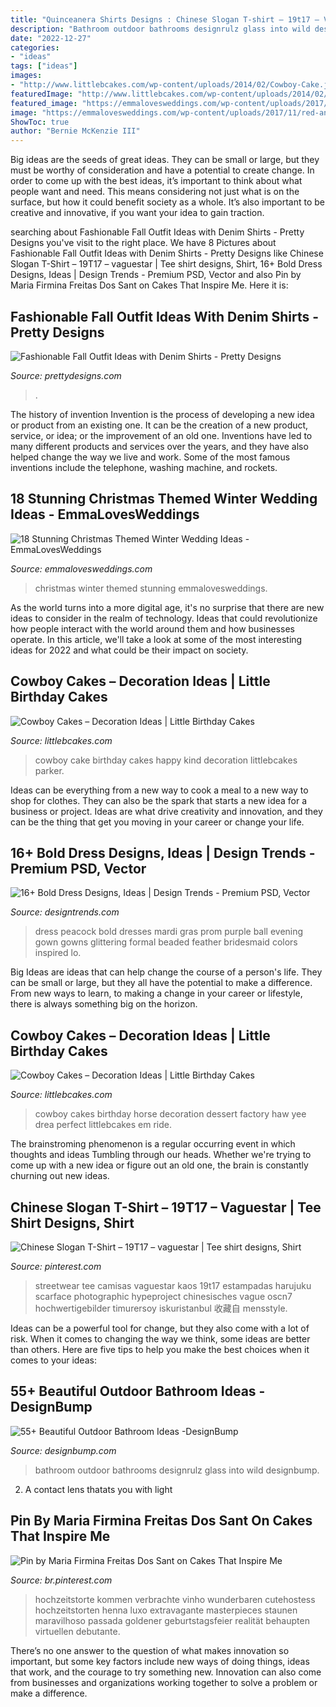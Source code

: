 ```yaml
---
title: "Quinceanera Shirts Designs : Chinese Slogan T-shirt – 19t17 – Vaguestar"
description: "Bathroom outdoor bathrooms designrulz glass into wild designbump"
date: "2022-12-27"
categories:
- "ideas"
tags: ["ideas"]
images:
- "http://www.littlebcakes.com/wp-content/uploads/2014/02/Cowboy-Cake.jpg"
featuredImage: "http://www.littlebcakes.com/wp-content/uploads/2014/02/Cowboy-Cake.jpg"
featured_image: "https://emmalovesweddings.com/wp-content/uploads/2017/11/red-and-green-holiday-wedding-cakes.jpg"
image: "https://emmalovesweddings.com/wp-content/uploads/2017/11/red-and-green-holiday-wedding-cakes.jpg"
ShowToc: true
author: "Bernie McKenzie III"
---
```



Big ideas are the seeds of great ideas. They can be small or large, but they must be worthy of consideration and have a potential to create change. In order to come up with the best ideas, it’s important to think about what people want and need. This means considering not just what is on the surface, but how it could benefit society as a whole. It’s also important to be creative and innovative, if you want your idea to gain traction.

	

		
searching about Fashionable Fall Outfit Ideas with Denim Shirts - Pretty Designs you've visit to the right place. We have 8 Pictures about Fashionable Fall Outfit Ideas with Denim Shirts - Pretty Designs like Chinese Slogan T-Shirt – 19T17 – vaguestar | Tee shirt designs, Shirt, 16+ Bold Dress Designs, Ideas | Design Trends - Premium PSD, Vector and also Pin by Maria Firmina Freitas Dos Sant on Cakes That Inspire Me. Here it is:
		
    
## Fashionable Fall Outfit Ideas With Denim Shirts - Pretty Designs

<img loading=lazy src="https://www.prettydesigns.com/wp-content/uploads/2014/09/Pretty-Denim-Shirt-Outfit-Idea.jpg" onerror="this.onerror=null;this.src='https://tse1.mm.bing.net/th?id=OIP.Vu1T4BWQbNW8FPizSWsTLQHaK3&amp;pid=15.1';" alt="Fashionable Fall Outfit Ideas with Denim Shirts - Pretty Designs">

_Source: prettydesigns.com_

>. 

	

The history of invention
Invention is the process of developing a new idea or product from an existing one. It can be the creation of a new product, service, or idea; or the improvement of an old one. Inventions have led to many different products and services over the years, and they have also helped change the way we live and work. Some of the most famous inventions include the telephone, washing machine, and rockets.

    
## 18 Stunning Christmas Themed Winter Wedding Ideas - EmmaLovesWeddings

<img loading=lazy src="https://emmalovesweddings.com/wp-content/uploads/2017/11/red-and-green-holiday-wedding-cakes.jpg" onerror="this.onerror=null;this.src='https://tse4.mm.bing.net/th?id=OIP.Ie8uhicf3apZz9Iq95-JmAHaLG&amp;pid=15.1';" alt="18 Stunning Christmas Themed Winter Wedding Ideas - EmmaLovesWeddings">

_Source: emmalovesweddings.com_

>christmas winter themed stunning emmalovesweddings. 

	

As the world turns into a more digital age, it's no surprise that there are new ideas to consider in the realm of technology. Ideas that could revolutionize how people interact with the world around them and how businesses operate. In this article, we'll take a look at some of the most interesting ideas for 2022 and what could be their impact on society.

    
## Cowboy Cakes – Decoration Ideas | Little Birthday Cakes

<img loading=lazy src="http://www.littlebcakes.com/wp-content/uploads/2014/02/Cowboy-Cake.jpg" onerror="this.onerror=null;this.src='https://tse1.mm.bing.net/th?id=OIP.xTADRv11sYCvkGf27jbytAHaJ4&amp;pid=15.1';" alt="Cowboy Cakes – Decoration Ideas | Little Birthday Cakes">

_Source: littlebcakes.com_

>cowboy cake birthday cakes happy kind decoration littlebcakes parker. 

	

Ideas can be everything from a new way to cook a meal to a new way to shop for clothes. They can also be the spark that starts a new idea for a business or project. Ideas are what drive creativity and innovation, and they can be the thing that get you moving in your career or change your life.

    
## 16+ Bold Dress Designs, Ideas | Design Trends - Premium PSD, Vector

<img loading=lazy src="https://images.designtrends.com/wp-content/uploads/2016/03/30061441/Glittering-Bold-Dress.jpg" onerror="this.onerror=null;this.src='https://tse2.mm.bing.net/th?id=OIP.y9IDEB8JBcbMQaZ-dtFIGgHaJ4&amp;pid=15.1';" alt="16+ Bold Dress Designs, Ideas | Design Trends - Premium PSD, Vector">

_Source: designtrends.com_

>dress peacock bold dresses mardi gras prom purple ball evening gown gowns glittering formal beaded feather bridesmaid colors inspired lo. 

	

Big Ideas are ideas that can help change the course of a person's life. They can be small or large, but they all have the potential to make a difference. From new ways to learn, to making a change in your career or lifestyle, there is always something big on the horizon.

    
## Cowboy Cakes – Decoration Ideas | Little Birthday Cakes

<img loading=lazy src="https://www.littlebcakes.com/wp-content/uploads/2014/02/Cowboy-Birthday-Cakes-For-Kids.jpg" onerror="this.onerror=null;this.src='https://tse4.mm.bing.net/th?id=OIP.OQ7MZiPhmE9P4bMucQy-UQHaLv&amp;pid=15.1';" alt="Cowboy Cakes – Decoration Ideas | Little Birthday Cakes">

_Source: littlebcakes.com_

>cowboy cakes birthday horse decoration dessert factory haw yee drea perfect littlebcakes em ride. 

	

The brainstroming phenomenon is a regular occurring event in which thoughts and ideas Tumbling through our heads. Whether we're trying to come up with a new idea or figure out an old one, the brain is constantly churning out new ideas. 

    
## Chinese Slogan T-Shirt – 19T17 – Vaguestar | Tee Shirt Designs, Shirt

<img loading=lazy src="https://i.pinimg.com/736x/6b/50/39/6b50393eff16472d49d5a7624b3a950e.jpg" onerror="this.onerror=null;this.src='https://tse1.mm.bing.net/th?id=OIP.JvEwckOFsPjDT6zj6fSQqQHaLH&amp;pid=15.1';" alt="Chinese Slogan T-Shirt – 19T17 – vaguestar | Tee shirt designs, Shirt">

_Source: pinterest.com_

>streetwear tee camisas vaguestar kaos 19t17 estampadas harujuku scarface photographic hypeproject chinesisches vague oscn7 hochwertigebilder timurersoy iskuristanbul 收藏自 mensstyle. 

	

Ideas can be a powerful tool for change, but they also come with a lot of risk. When it comes to changing the way we think, some ideas are better than others. Here are five tips to help you make the best choices when it comes to your ideas: 

    
## 55+ Beautiful Outdoor Bathroom Ideas -DesignBump

<img loading=lazy src="https://designbump.com/wp-content/uploads/2016/02/outdoor-bathroom-designrulz-28.jpg" onerror="this.onerror=null;this.src='https://tse4.mm.bing.net/th?id=OIP.UAdA_TFq1iZWwTuWZhhd3wHaJ4&amp;pid=15.1';" alt="55+ Beautiful Outdoor Bathroom Ideas -DesignBump">

_Source: designbump.com_

>bathroom outdoor bathrooms designrulz glass into wild designbump. 

	

2. A contact lens thatats you with light

    
## Pin By Maria Firmina Freitas Dos Sant On Cakes That Inspire Me

<img loading=lazy src="https://i.pinimg.com/736x/09/8a/0b/098a0be4df5675d6f229cf804fabbabc.jpg" onerror="this.onerror=null;this.src='https://tse4.mm.bing.net/th?id=OIP.OO0HgPuISx76IIZZhlv2SwHaMB&amp;pid=15.1';" alt="Pin by Maria Firmina Freitas Dos Sant on Cakes That Inspire Me">

_Source: br.pinterest.com_

>hochzeitstorte kommen verbrachte vinho wunderbaren cutehostess hochzeitstorten henna luxo extravagante masterpieces staunen maravilhoso passada goldener geburtstagsfeier realität behaupten virtuellen debutante. 

	

There’s no one answer to the question of what makes innovation so important, but some key factors include new ways of doing things, ideas that work, and the courage to try something new. Innovation can also come from businesses and organizations working together to solve a problem or make a difference.

